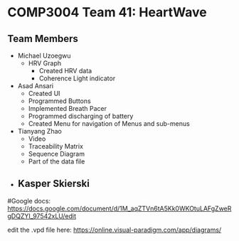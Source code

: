 # COMP3004 Team 41: HeartWave

## Team Members
- Michael Uzoegwu
  - HRV Graph
    - Created HRV data
    - Coherence Light indicator
- Asad Ansari
  - Created UI
  - Programmed Buttons
  - Implemented Breath Pacer
  - Programmed discharging of battery
  - Created Menu for navigation of Menus and sub-menus
- Tianyang Zhao
  - Video
  - Traceability Matrix
  - Sequence Diagram
  - Part of the data file
- Kasper Skierski
  - 
  
#Google docs: 
https://docs.google.com/document/d/1M_aqZTVn6tA5Kk0WKOtuLAFgZweRgDQZYI_97542xLU/edit

edit the .vpd file here: https://online.visual-paradigm.com/app/diagrams/
